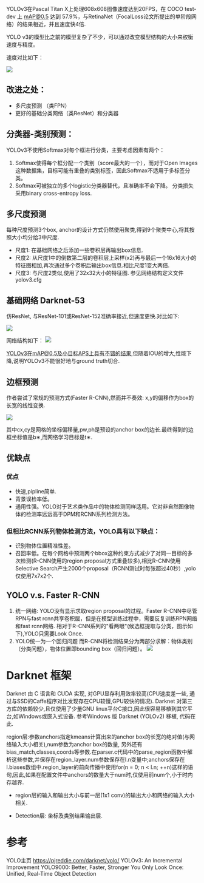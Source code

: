 YOLOv3在Pascal Titan X上处理608x608图像速度达到20FPS，在 COCO test-dev 上 mAP@0.5 达到 57.9%，与RetinaNet（FocalLoss论文所提出的单阶段网络）的结果相近，并且速度快4倍.

YOLO v3的模型比之前的模型复杂了不少，可以通过改变模型结构的大小来权衡速度与精度。

速度对比如下：

![](YOLOv3compare.png)

## 改进之处：
* 多尺度预测 （类FPN）
* 更好的基础分类网络（类ResNet）和分类器

## 分类器-类别预测：
YOLOv3不使用Softmax对每个框进行分类，主要考虑因素有两个：

1. Softmax使得每个框分配一个类别（score最大的一个），而对于Open Images这种数据集，目标可能有重叠的类别标签，因此Softmax不适用于多标签分类。
2. Softmax可被独立的多个logistic分类器替代，且准确率不会下降。
分类损失采用binary cross-entropy loss.

## 多尺度预测
每种尺度预测3个box, anchor的设计方式仍然使用聚类,得到9个聚类中心,将其按照大小均分给3中尺度.

* 尺度1: 在基础网络之后添加一些卷积层再输出box信息.
* 尺度2: 从尺度1中的倒数第二层的卷积层上采样(x2)再与最后一个16x16大小的特征图相加,再次通过多个卷积后输出box信息.相比尺度1变大两倍.
* 尺度3: 与尺度2类似,使用了32x32大小的特征图.
参见网络结构定义文件yolov3.cfg

## 基础网络 Darknet-53
仿ResNet, 与ResNet-101或ResNet-152准确率接近,但速度更快.对比如下:

![](darknet-53compare.png)

网络结构如下：
![](YOLOv3-arch.png)

YOLOv3在mAP@0.5及小目标APS上具有不错的结果,但随着IOU的增大,性能下降,说明YOLOv3不能很好地与ground truth切合.

## 边框预测
作者尝试了常规的预测方式(Faster R-CNN),然而并不奏效: x,y的偏移作为box的长宽的线性变换.

![](boxpred.jpeg)

其中cx,cy是网格的坐标偏移量,pw,ph是预设的anchor box的边长.最终得到的边框坐标值是b∗,而网络学习目标是t∗.
## 优缺点
### 优点

* 快速,pipline简单.
* 背景误检率低。
* 通用性强。YOLO对于艺术类作品中的物体检测同样适用。它对非自然图像物体的检测率远远高于DPM和RCNN系列检测方法。

### 但相比RCNN系列物体检测方法，YOLO具有以下缺点：

* 识别物体位置精准性差。
* 召回率低。在每个网格中预测两个bbox这种约束方式减少了对同一目标的多次检测(R-CNN使用的region proposal方式重叠较多),相比R-CNN使用Selective Search产生2000个proposal（RCNN测试时每张超过40秒）,yolo仅使用7x7x2个.

## YOLO v.s. Faster R-CNN
1. 统一网络:
YOLO没有显示求取region proposal的过程。Faster R-CNN中尽管RPN与fast rcnn共享卷积层，但是在模型训练过程中，需要反复训练RPN网络和fast rcnn网络.
相对于R-CNN系列的"看两眼"(候选框提取与分类，图示如下),YOLO只需要Look Once.
2. YOLO统一为一个回归问题
而R-CNN将检测结果分为两部分求解：物体类别（分类问题），物体位置即bounding box（回归问题）。
![](R-CNNpipline.png)

# Darknet 框架
Darknet 由 C 语言和 CUDA 实现, 对GPU显存利用效率较高(CPU速度差一些, 通过与SSD的Caffe程序对比发现存在CPU较慢,GPU较快的情况). Darknet 对第三方库的依赖较少,且仅使用了少量GNU linux平台C接口,因此很容易移植到其它平台,如Windows或嵌入式设备.
参考Windows 版 Darknet (YOLOv2) 移植, 代码在此.

region层:参数anchors指定kmeans计算出来的anchor box的长宽的绝对值(与网络输入大小相关),num参数为anchor box的数量,
另外还有bias_match,classes,coords等参数.在parser.c代码中的parse_region函数中解析这些参数,并保存在region_layer.num参数保存在l.n变量中;anchors保存在l.biases数组中.region_layer的前向传播中使用for(n = 0; n < l.n; ++n)这样的语句,因此,如果在配置文件中anchors的数量大于num时,仅使用前num个,小于时内存越界.

* region层的输入和输出大小与前一层(1x1 conv)的输出大小和网络的输入大小相关.

* Detection层: 坐标及类别结果输出层.

# 参考

YOLO主页 https://pjreddie.com/darknet/yolo/
YOLOv3: An Incremental Improvement
YOLO9000: Better, Faster, Stronger
You Only Look Once: Unified, Real-Time Object Detection
